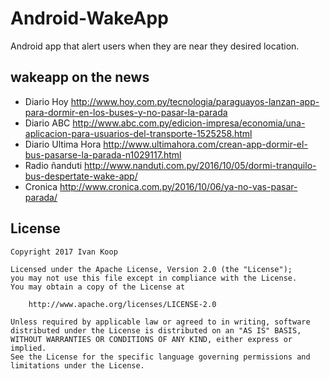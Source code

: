 # Android-WakeApp
Android app that alert users when they are near they desired location.

## wakeapp on the news

- Diario Hoy http://www.hoy.com.py/tecnologia/paraguayos-lanzan-app-para-dormir-en-los-buses-y-no-pasar-la-parada
- Diario ABC http://www.abc.com.py/edicion-impresa/economia/una-aplicacion-para-usuarios-del-transporte-1525258.html
- Diario Ultima Hora http://www.ultimahora.com/crean-app-dormir-el-bus-pasarse-la-parada-n1029117.html
- Radio ñanduti http://www.nanduti.com.py/2016/10/05/dormi-tranquilo-bus-despertate-wake-app/
- Cronica http://www.cronica.com.py/2016/10/06/ya-no-vas-pasar-parada/

## License

```
Copyright 2017 Ivan Koop

Licensed under the Apache License, Version 2.0 (the "License");
you may not use this file except in compliance with the License.
You may obtain a copy of the License at

    http://www.apache.org/licenses/LICENSE-2.0

Unless required by applicable law or agreed to in writing, software
distributed under the License is distributed on an "AS IS" BASIS,
WITHOUT WARRANTIES OR CONDITIONS OF ANY KIND, either express or implied.
See the License for the specific language governing permissions and
limitations under the License.
```
